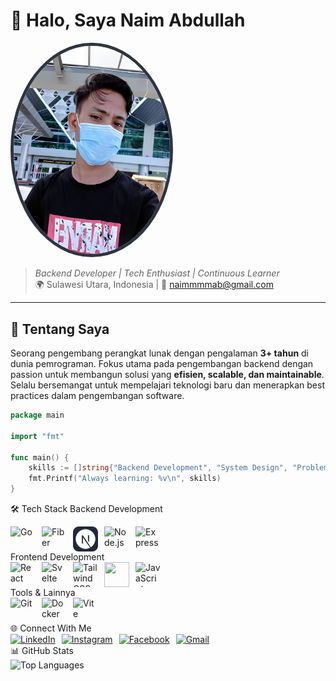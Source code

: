 # 👋 Halo, Saya Naim Abdullah 

<img src="./nm.jpg" alt="Naim Abdullah" width="250" style="border-radius: 50%; border: 5px solid #2E3440"/>

> *Backend Developer | Tech Enthusiast | Continuous Learner*  
> 🌍 Sulawesi Utara, Indonesia | 📧 naimmmmab@gmail.com  

---

## 🚀 Tentang Saya

Seorang pengembang perangkat lunak dengan pengalaman **3+ tahun** di dunia pemrograman. Fokus utama pada pengembangan backend dengan passion untuk membangun solusi yang **efisien, scalable, dan maintainable**. Selalu bersemangat untuk mempelajari teknologi baru dan menerapkan best practices dalam pengembangan software.

```go
package main

import "fmt"

func main() {
    skills := []string{"Backend Development", "System Design", "Problem Solving"}
    fmt.Printf("Always learning: %v\n", skills) 
}
 ```
🛠 Tech Stack
Backend Development
<div style="display: flex; gap: 10px; flex-wrap: wrap;"> <img src="https://skillicons.dev/icons?i=go" alt="Go" width="40" height="40" /> <img src="https://raw.githubusercontent.com/gofiber/docs/master/static/img/logo-dark.svg" alt="Fiber" width="40" height="40" /> <img src="https://github.com/tandpfun/skill-icons/blob/main/icons/NextJS-Dark.svg" alt="Fiber" width="40" height="40" /> <img src="https://skillicons.dev/icons?i=nodejs" alt="Node.js" width="40" height="40" /> <img src="https://skillicons.dev/icons?i=express" alt="Express" width="40" height="40" /> </div>
Frontend Development
<div style="display: flex; gap: 10px; flex-wrap: wrap;"> <img src="https://skillicons.dev/icons?i=react" alt="React" width="40" height="40" /> <img src="https://skillicons.dev/icons?i=svelte" alt="Svelte" width="40" height="40" /> <img src="https://skillicons.dev/icons?i=tailwind" alt="TailwindCSS" width="40" height="40" /> <img src="https://images.opencollective.com/daisyui/d1eb928/logo/256.png" width="40" height="40" /> <img src="https://skillicons.dev/icons?i=javascript" alt="JavaScript" width="40" height="40" /> </div>
Tools & Lainnya
<div style="display: flex; gap: 10px; flex-wrap: wrap;"> <img src="https://skillicons.dev/icons?i=git" alt="Git" width="40" height="40" /> <img src="https://skillicons.dev/icons?i=docker" alt="Docker" width="40" height="40" /> <img src="https://skillicons.dev/icons?i=vite" alt="Vite" width="40" height="40" /> </div>
🌐 Connect With Me
<div style="display: flex; gap: 10px;"> <a href="https://linkedin.com/in/yourprofile"> <img src="https://skillicons.dev/icons?i=linkedin" alt="LinkedIn" width="40" height="40" /> </a> <a href="https://www.instagram.com/nm_codig/"> <img src="https://skillicons.dev/icons?i=instagram" alt="Instagram" width="40" height="40" /> </a> <a href="https://www.facebook.com/naimmmmmmmmmmmmmmmmmmmmmmmmmmm"> <img src="https://skillicons.dev/icons?i=facebook" alt="Facebook" width="40" height="40" /> </a> <a href="mailto:naimmmmab@gmail.com"> <img src="https://skillicons.dev/icons?i=gmail" alt="Gmail" width="40" height="40" /> </a> </div>
📊 GitHub Stats
<div style="display: flex; flex-wrap: wrap; gap: 20px;">
    <img src="https://github-readme-stats.vercel.app/api/top-langs/?username=naim787&layout=compact&hide=html,css,scss&theme=radical&exclude_repo=n_tools,porto_nm" alt="Top Languages" style="width: 48%" />
</div>
